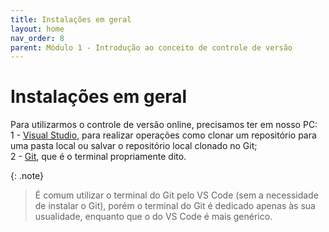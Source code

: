 ```yaml
---
title: Instalações em geral
layout: home
nav_order: 8
parent: Módulo 1 - Introdução ao conceito de controle de versão
---
```


<h1>Instalações em geral</h1>

<p>
Para utilizarmos o controle de versão online, precisamos ter em nosso PC:
<br>1 - <a href = "https://visualstudio.microsoft.com/pt-br/downloads/">Visual Studio</a>, para realizar operações como clonar um repositório para uma pasta local ou salvar o repositório local clonado no Git;
<br>2 - <a href = "https://git-scm.com/downloads">Git</a>, que é o terminal propriamente dito.
</p>

{: .note}
>É comum utilizar o terminal do Git pelo VS Code (sem a necessidade de instalar o Git), porém o terminal do Git é dedicado apenas às sua usualidade, enquanto que o do VS Code é mais genérico.
